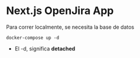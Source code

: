 # Next.js OpenJira App

Para correr localmente, se necesita la base de datos

```
docker-compose up -d
```

- El -d, significa **detached**
